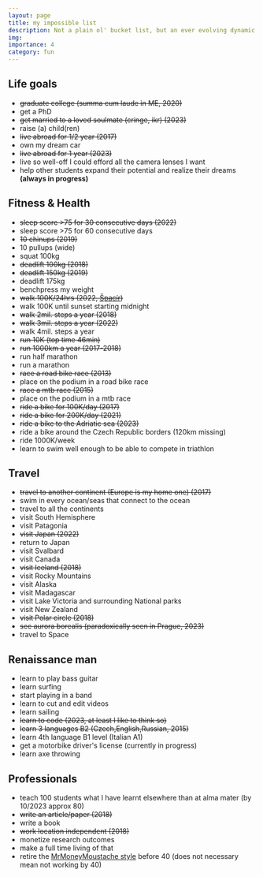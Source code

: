 ```yaml
---
layout: page
title: my impossible list
description: Not a plain ol' bucket list, but an ever evolving dynamic list of my goals
img:
importance: 4
category: fun
---
```

## Life goals

* ~~graduate college (summa cum laude in ME, 2020)~~
* get a PhD
* ~~get married to a loved soulmate (cringe, ikr) (2023)~~
* raise (a) child(ren)
* ~~live abroad for 1/2 year (2017)~~
* own my dream car
* ~~live abroad for 1 year (2023)~~
* live so well-off I could efford all the camera lenses I want
* help other students expand their potential and realize their dreams **(always in progress)**

## Fitness & Health

* ~~sleep score >75 for 30 consecutive days (2022)~~
* sleep score >75 for 60 consecutive days
* ~~10 chinups (2019)~~
* 10 pullups (wide)
* squat 100kg
* ~~deadlift 100kg (2018)~~
* ~~deadlift 150kg (2019)~~
* deadlift 175kg
* benchpress my weight
* ~~walk 100K/24hrs (2022, [Špacír](www.naspacir.eu))~~
* walk 100K until sunset starting midnight
* ~~walk 2mil. steps a year (2018)~~
* ~~walk 3mil. steps a year (2022)~~
* walk 4mil. steps a year
* ~~run 10K (top time 46min)~~
* ~~run 1000km a year (2017-2018)~~
* run half marathon
* run a marathon
* ~~race a road bike race (2013)~~
* place on the podium in a road bike race
* ~~race a mtb race (2015)~~
* place on the podium in a mtb race
* ~~ride a bike for 100K/day (2017)~~
* ~~ride a bike for 200K/day (2021)~~
* ~~ride a bike to the Adriatic sea (2023)~~
* ride a bike around the Czech Republic borders (120km missing)
* ride 1000K/week
* learn to swim well enough to be able to compete in triathlon

## Travel

* ~~travel to another continent (Europe is my home one) (2017)~~
* swim in every ocean/seas that connect to the ocean
* travel to all the continents
* visit South Hemisphere
* visit Patagonia
* ~~visit Japan (2022)~~
* return to Japan
* visit Svalbard
* visit Canada
* ~~visit Iceland (2018)~~
* visit Rocky Mountains
* visit Alaska
* visit Madagascar
* visit Lake Victoria and surrounding National parks
* visit New Zealand
* ~~visit Polar circle (2018)~~
* ~~see aurora borealis (paradoxically seen in Prague, 2023)~~
* travel to Space

## Renaissance man

* learn to play bass guitar
* learn surfing
* start playing in a band
* learn to cut and edit videos
* learn sailing
* ~~learn to code (2023, at least I like to think so)~~
* ~~learn 3 languages B2 (Czech,English,Russian, 2015)~~
* learn 4th language B1 level (Italian A1)
* get a motorbike driver's license (currently in progress)
* learn axe throwing

## Professionals

* teach 100 students what I have learnt elsewhere than at alma mater (by 10/2023 approx 80)
* ~~write an article/paper (2018)~~
* write a book
* ~~work location independent (2018)~~
* monetize research outcomes
* make a full time living of that
* retire the [MrMoneyMoustache style](https://www.mrmoneymustache.com/2012/01/13/the-shockingly-simple-math-behind-early-retirement/) before 40 (does not necessary mean not working by 40)
